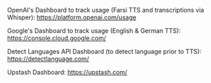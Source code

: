 OpenAI's Dashboard to track usage (Farsi TTS and transcriptions via Whisper):
https://platform.openai.com/usage

Google's Dashboard to track usage (English & German TTS):
https://console.cloud.google.com/

Detect Languages API Dashboard (to detect language prior to TTS):
https://detectlanguage.com/

Upstash Dashboard:
https://upstash.com/

